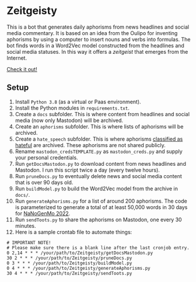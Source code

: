# Zeitgeisty

This is a bot that generates daily aphorisms from news headlines and social media commentary. It is based on an idea from the Oulipo for inventing aphorisms by using a computer to insert nouns and verbs into formulas. The bot finds words in a Word2Vec model constructed from the headlines and social media statuses. In this way it offers a *zeitgeist* that emerges from the Internet.

[Check it out!](https://zeitgeisty.hartwick.edu/)

## Setup

1. Install `Python 3.8` (as a virtual or Paas environment).
2. Install the Python modules in `requirements.txt`.
3. Create a `docs` subfolder. This is where content from headlines and social media (now only Mastodon) will be archived.
4. Create an `aphorisms` subfolder. This is where lists of aphorisms  will be archived.
5. Create a `hate_speech` subfolder. This is where aphorisms [classified as hateful](https://huggingface.co/facebook/roberta-hate-speech-dynabench-r4-target) are archived. These aphorisms are not shared publicly.
5. Rename `mastodon_credsTEMPLATE.py` as `mastodon_creds.py` and supply your personal credentials.
6. Run `getDocsMastodon.py` to download content from news headlines and Mastodon. I run this script twice a day (every twelve hours).
7. Run `pruneDocs.py` to eventually delete news and social media content that is over 90 days old.
8. Run `buildModel.py` to build the Word2Vec model from the archive in `docs/`.
9. Run `generateAphorisms.py` for a list of around 200 aphorisms. The code is parameterized to generate a total of at least 50,000 words in 30 days for [NaNoGenMo 2022](https://github.com/NaNoGenMo/2022).
10. Run `sendToots.py` to share the aphorisms on Mastodon, one every 30 minutes.
11. Here is a sample crontab file to automate things:
```
# IMPORTANT NOTE!
# Please make sure there is a blank line after the last cronjob entry.
0 2,14 * * * /your/path/to/Zeitgeisty/getDocsMastodon.py
30 2 * * * /your/path/to/Zeitgeisty/pruneDocs.py
0 3 * * * /your/path/to/Zeitgeisty/buildModel.py
0 4 * * * /your/path/to/Zeitgeisty/generateAphorisms.py
30 4 * * * /your/path/to/Zeitgeisty/sendToots.py
```
